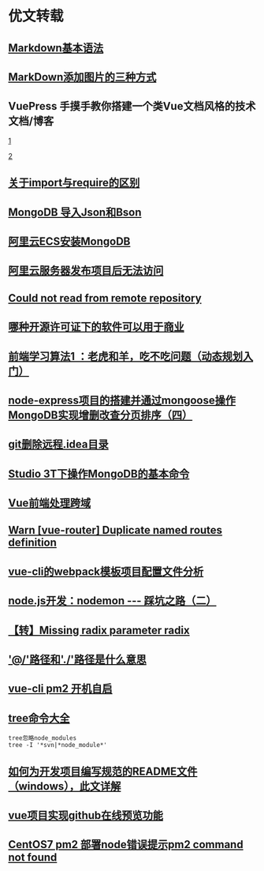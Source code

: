# 优文转载
## [Markdown基本语法](https://www.jianshu.com/p/191d1e21f7ed)

## [MarkDown添加图片的三种方式](https://www.jianshu.com/p/280c6a6f2594)

## VuePress 手摸手教你搭建一个类Vue文档风格的技术文档/博客
[1](https://segmentfault.com/a/1190000016333850)

[2](https://www.cnblogs.com/softidea/p/10084946.html)

## [关于import与require的区别](http://www.cnblogs.com/sunshq/p/7922182.html)

## [MongoDB 导入Json和Bson](https://blog.csdn.net/lwc5411117/article/details/79675326)

## [阿里云ECS安装MongoDB](https://docs.mongodb.com/manual/tutorial/install-mongodb-on-ubuntu/)

## [阿里云服务器发布项目后无法访问](https://blog.csdn.net/runner1920/article/details/79035651)

## [Could not read from remote repository](https://blog.csdn.net/donkor_/article/details/77502800)

## [哪种开源许可证下的软件可以用于商业](https://www.cnblogs.com/etangyushan/p/4224075.html)

## [前端学习算法1 ：老虎和羊，吃不吃问题（动态规划入门）](https://react-juejin.foreversnsd.cn/post/5c5ba697f265da2d8b6319f6)

## [node-express项目的搭建并通过mongoose操作MongoDB实现增删改查分页排序（四）](https://www.cnblogs.com/wangmaoling/p/10339222.html)

## [git删除远程.idea目录](https://blog.csdn.net/maxiaoyin111111/article/details/81781550)

## [Studio 3T下操作MongoDB的基本命令](https://www.jianshu.com/p/577cb638787c)

## [Vue前端处理跨域](https://www.jianshu.com/p/190417491124)

## [Warn  [vue-router] Duplicate named routes definition](https://blog.csdn.net/qq_36069339/article/details/83147516)

## [vue-cli的webpack模板项目配置文件分析](https://www.cnblogs.com/sxz2008/p/6699127.html)

## [node.js开发：nodemon --- 踩坑之路（二）](https://blog.csdn.net/qq_31808899/article/details/80520332)

## [【转】Missing radix parameter radix](https://blog.csdn.net/katecatecake/article/details/78817019)

## ['@/'路径和'./'路径是什么意思](https://blog.csdn.net/qq_28319203/article/details/81004836)

## [vue-cli pm2 开机自启](https://www.jianshu.com/p/d2a640b8661c)

## [tree命令大全](https://blog.csdn.net/askbai666888/article/details/9995837)
```
tree忽略node_modules
tree -I '*svn|*node_module*'
```


## [如何为开发项目编写规范的README文件（windows），此文详解](https://www.cnblogs.com/wj-1314/p/8547763.html)

## [vue项目实现github在线预览功能](https://www.jb51.net/article/142307.htm)

## [CentOS7 pm2 部署node错误提示pm2 command not found](https://segmentfault.com/q/1010000013392948)
